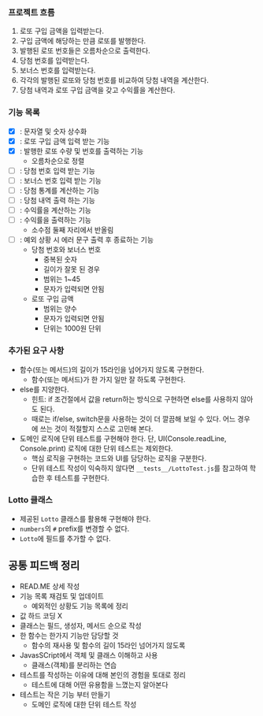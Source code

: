 ### 프로젝트 흐름

1. 로또 구입 금액을 입력받는다.
2. 구입 금액에 해당하는 만큼 로또를 발행한다.
3. 발행된 로또 번호들은 오름차순으로 출력한다.
4. 당첨 번호를 입력받는다.
5. 보너스 번호를 입력받는다.
6. 각각의 발행된 로또와 당첨 번호를 비교하여 당첨 내역을 계산한다.
7. 당첨 내역과 로또 구입 금액을 갖고 수익률을 계산한다.



### 기능 목록

- [x] : 문자열 및 숫자 상수화
- [x] : 로또 구입 금액 입력 받는 기능
- [x] : 발행한 로또 수량 및 번호를 출력하는 기능
  - 오름차순으로 정렬
- [ ] : 당첨 번호 입력 받는 기능
- [ ] : 보너스 번호 입력 받는 기능
- [ ] : 당첨 통계를 계산하는 기능
- [ ] : 당첨 내역 출력 하는 기능
- [ ] : 수익률을 계산하는 기능
- [ ] : 수익률을 출력하는 기능
  - 소수점 둘째 자리에서 반올림
- [ ] : 예외 상황 시 에러 문구 출력 후 종료하는 기능
  - 당첨 번호와 보너스 번호
    - 중복된 숫자
    - 길이가 잘못 된 경우
    - 범위는 1~45
    - 문자가 입력되면 안됨
  - 로또 구입 금액
    - 범위는 양수
    - 문자가 입력되면 안됨
    - 단위는 1000원 단위


### 추가된 요구 사항

- 함수(또는 메서드)의 길이가 15라인을 넘어가지 않도록 구현한다.
  - 함수(또는 메서드)가 한 가지 일만 잘 하도록 구현한다.
- else를 지양한다.
  - 힌트: if 조건절에서 값을 return하는 방식으로 구현하면 else를 사용하지 않아도 된다.
  - 때로는 if/else, switch문을 사용하는 것이 더 깔끔해 보일 수 있다. 어느 경우에 쓰는 것이 적절할지 스스로 고민해 본다.
- 도메인 로직에 단위 테스트를 구현해야 한다. 단, UI(Console.readLine, Console.print) 로직에 대한 단위 테스트는 제외한다.
  - 핵심 로직을 구현하는 코드와 UI를 담당하는 로직을 구분한다.
  - 단위 테스트 작성이 익숙하지 않다면 `__tests__/LottoTest.js`를 참고하여 학습한 후 테스트를 구현한다.


### Lotto 클래스

- 제공된 `Lotto` 클래스를 활용해 구현해야 한다.
- `numbers`의 `#` prefix를 변경할 수 없다.
- `Lotto`에 필드를 추가할 수 없다.

## 공통 피드백 정리

- READ.ME 상세 작성
- 기능 목록 재검토 및 업데이트
  - 예외적인 상황도 기능 목록에 정리
- 값 하드 코딩 X 
- 클래스는 필드, 생성자, 메서드 순으로 작성
- 한 함수는 한가지 기능만 담당할 것
  - 함수의 재사용 및 함수의 길이 15라인 넘어가지 않도록
- JavasSCript에서 객체 및 클래스 이해하고 사용
  - 클래스(객체)를 분리하는 연습
- 테스트를 작성하는 이유에 대해 본인의 경험을 토대로 정리
  - 테스트에 대해 어떤 유용함을 느꼈는지 알아본다
- 테스트는 작은 기능 부터 만들기
  - 도메인 로직에 대한 단위 테스트 작성